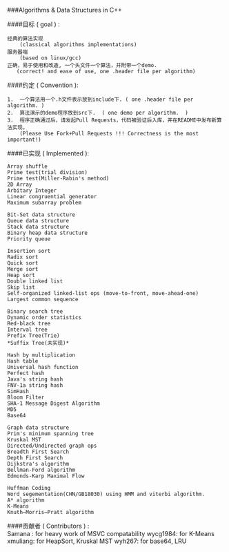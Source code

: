 ###Algorithms & Data Structures in C++

####目标 ( goal ) :

    经典的算法实现
        (classical algorithms implementations)
    服务器端
        (based on linux/gcc)
    正确，易于使用和改造, 一个头文件一个算法，并附带一个demo.
       (correct! and ease of use, one .header file per algorithm)

####约定 ( Convention ):

    1.  一个算法用一个.h文件表示放到include下. ( one .header file per algorithm. )
    2.  算法演示的demo程序放到src下.  ( one demo per algorithm.  )
    3.  程序正确通过后，请发起Pull Requests，代码被验证后入库，并在README中发布新算法实现。
        (Please Use Fork+Pull Requests !!! Correctness is the most important!)

####已实现 ( Implemented ):

    Array shuffle
    Prime test(trial division)
    Prime test(Miller-Rabin's method)
    2D Array
    Arbitary Integer
    Linear congruential generator
	Maximum subarray problem

    Bit-Set data structure
    Queue data structure
    Stack data structure
    Binary heap data structure
    Priority queue

    Insertion sort
    Radix sort
    Quick sort
    Merge sort
    Heap sort
    Double linked list
    Skip list
    Self-organized linked-list ops (move-to-front, move-ahead-one)
    Largest common sequence

    Binary search tree
    Dynamic order statistics
    Red-black tree
    Interval tree
    Prefix Tree(Trie)
    *Suffix Tree(未实现)*

    Hash by multiplication
    Hash table
    Universal hash function
    Perfect hash
    Java's string hash
    FNV-1a string hash
    SimHash
    Bloom Filter
    SHA-1 Message Digest Algorithm
    MD5
	Base64

    Graph data structure
    Prim's minimum spanning tree
	Kruskal MST
    Directed/Undirected graph ops
    Breadth First Search
    Depth First Search
    Dijkstra's algorithm
    Bellman-Ford algorithm
    Edmonds-Karp Maximal Flow

    Huffman Coding
    Word segementation(CHN/GB18030) using HMM and viterbi algorithm.
    A* algorithm
    K-Means
    Knuth–Morris–Pratt algorithm

####贡献者 ( Contributors ) :  
    Samana :  for heavy work of MSVC compatability
    wycg1984: for K-Means
    xmuliang: for HeapSort, Kruskal MST
	wyh267: for base64, LRU
